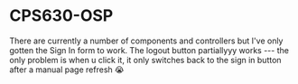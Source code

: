 # CPS630-OSP
There are currently a number of components and controllers but I've only gotten the Sign In form to work. The logout button partiallyyy works --- the only problem is when u click it, it only switches back to the sign in button after a manual page refresh 😭
